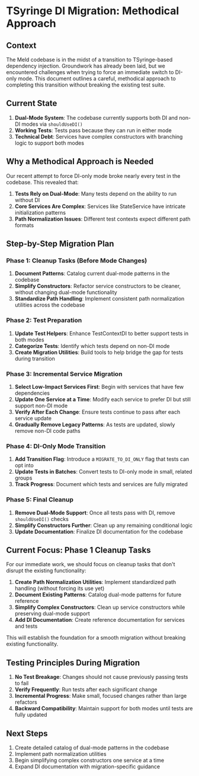 # TSyringe DI Migration: Methodical Approach

## Context

The Meld codebase is in the midst of a transition to TSyringe-based dependency injection. Groundwork has already been laid, but we encountered challenges when trying to force an immediate switch to DI-only mode. This document outlines a careful, methodical approach to completing this transition without breaking the existing test suite.

## Current State

1. **Dual-Mode System**: The codebase currently supports both DI and non-DI modes via `shouldUseDI()`
2. **Working Tests**: Tests pass because they can run in either mode
3. **Technical Debt**: Services have complex constructors with branching logic to support both modes

## Why a Methodical Approach is Needed

Our recent attempt to force DI-only mode broke nearly every test in the codebase. This revealed that:

1. **Tests Rely on Dual-Mode**: Many tests depend on the ability to run without DI
2. **Core Services Are Complex**: Services like StateService have intricate initialization patterns
3. **Path Normalization Issues**: Different test contexts expect different path formats

## Step-by-Step Migration Plan

### Phase 1: Cleanup Tasks (Before Mode Changes)

1. **Document Patterns**: Catalog current dual-mode patterns in the codebase
2. **Simplify Constructors**: Refactor service constructors to be cleaner, without changing dual-mode functionality
3. **Standardize Path Handling**: Implement consistent path normalization utilities across the codebase

### Phase 2: Test Preparation

1. **Update Test Helpers**: Enhance TestContextDI to better support tests in both modes
2. **Categorize Tests**: Identify which tests depend on non-DI mode
3. **Create Migration Utilities**: Build tools to help bridge the gap for tests during transition

### Phase 3: Incremental Service Migration

1. **Select Low-Impact Services First**: Begin with services that have few dependencies
2. **Update One Service at a Time**: Modify each service to prefer DI but still support non-DI mode
3. **Verify After Each Change**: Ensure tests continue to pass after each service update
4. **Gradually Remove Legacy Patterns**: As tests are updated, slowly remove non-DI code paths

### Phase 4: DI-Only Mode Transition

1. **Add Transition Flag**: Introduce a `MIGRATE_TO_DI_ONLY` flag that tests can opt into
2. **Update Tests in Batches**: Convert tests to DI-only mode in small, related groups
3. **Track Progress**: Document which tests and services are fully migrated

### Phase 5: Final Cleanup

1. **Remove Dual-Mode Support**: Once all tests pass with DI, remove `shouldUseDI()` checks
2. **Simplify Constructors Further**: Clean up any remaining conditional logic
3. **Update Documentation**: Finalize DI documentation for the codebase

## Current Focus: Phase 1 Cleanup Tasks

For our immediate work, we should focus on cleanup tasks that don't disrupt the existing functionality:

1. **Create Path Normalization Utilities**: Implement standardized path handling (without forcing its use yet)
2. **Document Existing Patterns**: Catalog dual-mode patterns for future reference
3. **Simplify Complex Constructors**: Clean up service constructors while preserving dual-mode support
4. **Add DI Documentation**: Create reference documentation for services and tests

This will establish the foundation for a smooth migration without breaking existing functionality.

## Testing Principles During Migration

1. **No Test Breakage**: Changes should not cause previously passing tests to fail
2. **Verify Frequently**: Run tests after each significant change
3. **Incremental Progress**: Make small, focused changes rather than large refactors
4. **Backward Compatibility**: Maintain support for both modes until tests are fully updated

## Next Steps

1. Create detailed catalog of dual-mode patterns in the codebase
2. Implement path normalization utilities
3. Begin simplifying complex constructors one service at a time
4. Expand DI documentation with migration-specific guidance